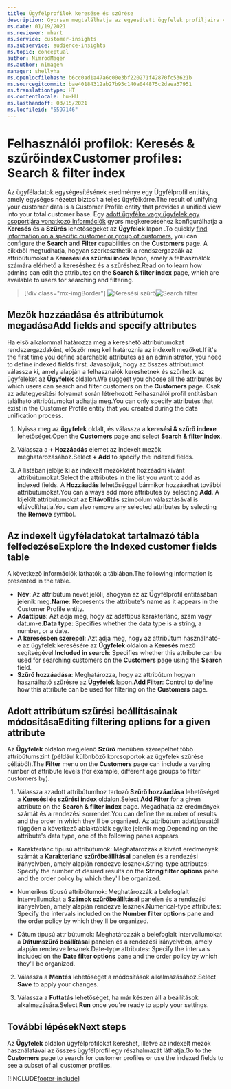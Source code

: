 ```yaml
---
title: Ügyfélprofilok keresése és szűrése
description: Gyorsan megtalálhatja az egyesített ügyfelek profiljaira vonatkozó információkat, és szűrhet a megadott attribútumokra.
ms.date: 01/19/2021
ms.reviewer: mhart
ms.service: customer-insights
ms.subservice: audience-insights
ms.topic: conceptual
author: NimrodMagen
ms.author: nimagen
manager: shellyha
ms.openlocfilehash: b6cc0ad1a47a6c00e3bf220271f42870fc53621b
ms.sourcegitcommit: bae40184312ab27b95c140a044875c2daea37951
ms.translationtype: HT
ms.contentlocale: hu-HU
ms.lasthandoff: 03/15/2021
ms.locfileid: "5597146"
---
```

# <a name="customer-profiles-search--filter-index"></a><span data-ttu-id="29fe5-103">Felhasználói profilok: Keresés & szűrőindex</span><span class="sxs-lookup"><span data-stu-id="29fe5-103">Customer profiles: Search & filter index</span></span>

<span data-ttu-id="29fe5-104">Az ügyféladatok egységesítésének eredménye egy Ügyfélprofil entitás, amely egységes nézetet biztosít a teljes ügyfélkörre.</span><span class="sxs-lookup"><span data-stu-id="29fe5-104">The result of unifying your customer data is a Customer Profile entity that provides a unified view into your total customer base.</span></span> <span data-ttu-id="29fe5-105">Egy [adott ügyfélre vagy ügyfelek egy csoportjára vonatkozó információk](customer-profiles.md) gyors megkereséséhez konfigurálhatja a **Keresés** és a **Szűrés** lehetőségeket az **Ügyfelek** lapon .</span><span class="sxs-lookup"><span data-stu-id="29fe5-105">To quickly [find information on a specific customer or group of customers](customer-profiles.md), you can configure the **Search** and **Filter** capabilities on the **Customers** page.</span></span> <span data-ttu-id="29fe5-106">A cikkből megtudhatja, hogyan szerkeszthetik a rendszergazdák az attribútumokat a **Keresési és szűrési index** lapon, amely a felhasználók számára elérhető a kereséshez és a szűréshez.</span><span class="sxs-lookup"><span data-stu-id="29fe5-106">Read on to learn how admins can edit the attributes on the **Search & filter index** page, which are available to users for searching and filtering.</span></span>

> [!div class="mx-imgBorder"]
> <span data-ttu-id="29fe5-107">![Keresési szűrő](media/search-filter.png "Keresési szűrő")</span><span class="sxs-lookup"><span data-stu-id="29fe5-107">![Search filter](media/search-filter.png "Search filter")</span></span>

## <a name="add-fields-and-specify-attributes"></a><span data-ttu-id="29fe5-108">Mezők hozzáadása és attribútumok megadása</span><span class="sxs-lookup"><span data-stu-id="29fe5-108">Add fields and specify attributes</span></span>

<span data-ttu-id="29fe5-109">Ha első alkalommal határozza meg a kereshető attribútumokat rendszergazdaként, először meg kell határoznia az indexelt mezőket.</span><span class="sxs-lookup"><span data-stu-id="29fe5-109">If it's the first time you define searchable attributes as an administrator, you need to define indexed fields first.</span></span> <span data-ttu-id="29fe5-110">Javasoljuk, hogy az összes attribútumot válassza ki, amely alapján a felhasználók kereshetnek és szűrhetik az ügyfeleket az **Ügyfelek** oldalon.</span><span class="sxs-lookup"><span data-stu-id="29fe5-110">We suggest you choose all the attributes by which users can search and filter customers on the **Customers** page.</span></span> <span data-ttu-id="29fe5-111">Csak az adategyesítési folyamat során létrehozott Felhasználói profil entitásban található attribútumokat adhatja meg.</span><span class="sxs-lookup"><span data-stu-id="29fe5-111">You can only specify attributes that exist in the Customer Profile entity that you created during the data unification process.</span></span>

1. <span data-ttu-id="29fe5-112">Nyissa meg az **ügyfelek** oldalt, és válassza a **keresési & szűrő indexe** lehetőséget.</span><span class="sxs-lookup"><span data-stu-id="29fe5-112">Open the **Customers** page and select **Search & filter index**.</span></span>

2. <span data-ttu-id="29fe5-113">Válassza a **+ Hozzáadás** elemet az indexelt mezők meghatározásához.</span><span class="sxs-lookup"><span data-stu-id="29fe5-113">Select **+ Add** to specify the indexed fields.</span></span>

3. <span data-ttu-id="29fe5-114">A listában jelölje ki az indexelt mezőkként hozzáadni kívánt attribútumokat.</span><span class="sxs-lookup"><span data-stu-id="29fe5-114">Select the attributes in the list you want to add as indexed fields.</span></span> <span data-ttu-id="29fe5-115">A **Hozzáadás** lehetőséggel bármikor hozzáadhat további attribútumokat.</span><span class="sxs-lookup"><span data-stu-id="29fe5-115">You can always add more attributes by selecting **Add**.</span></span> <span data-ttu-id="29fe5-116">A kijelölt attribútumokat az **Eltávolítás** szimbólum választásával is eltávolíthatja.</span><span class="sxs-lookup"><span data-stu-id="29fe5-116">You can also remove any selected attributes by selecting the **Remove** symbol.</span></span>

## <a name="explore-the-indexed-customer-fields-table"></a><span data-ttu-id="29fe5-117">Az indexelt ügyféladatokat tartalmazó tábla felfedezése</span><span class="sxs-lookup"><span data-stu-id="29fe5-117">Explore the Indexed customer fields table</span></span>

<span data-ttu-id="29fe5-118">A következő információk láthatók a táblában.</span><span class="sxs-lookup"><span data-stu-id="29fe5-118">The following information is presented in the table.</span></span>

- <span data-ttu-id="29fe5-119">**Név**: Az attribútum nevét jelöli, ahogyan az az Ügyfélprofil entitásában jelenik meg.</span><span class="sxs-lookup"><span data-stu-id="29fe5-119">**Name**: Represents the attribute's name as it appears in the Customer Profile entity.</span></span>
- <span data-ttu-id="29fe5-120">**Adattípus**: Azt adja meg, hogy az adattípus karakterlánc, szám vagy dátum-e.</span><span class="sxs-lookup"><span data-stu-id="29fe5-120">**Data type**: Specifies whether the data type is a string, a number, or a date.</span></span>
- <span data-ttu-id="29fe5-121">**A keresésben szerepel**: Azt adja meg, hogy az attribútum használható-e az ügyfelek keresésére az **Ügyfelek** oldalon a **Keresés** mező segítségével.</span><span class="sxs-lookup"><span data-stu-id="29fe5-121">**Included in search**: Specifies whether this attribute can be used for searching customers on the **Customers** page using the **Search** field.</span></span>
- <span data-ttu-id="29fe5-122">**Szűrő hozzáadása**: Meghatározza, hogy az attribútum hogyan használható szűrésre az **Ügyfelek** lapon.</span><span class="sxs-lookup"><span data-stu-id="29fe5-122">**Add Filter**: Control to define how this attribute can be used for filtering on the **Customers** page.</span></span>

## <a name="editing-filtering-options-for-a-given-attribute"></a><span data-ttu-id="29fe5-123">Adott attribútum szűrési beállításainak módosítása</span><span class="sxs-lookup"><span data-stu-id="29fe5-123">Editing filtering options for a given attribute</span></span>

<span data-ttu-id="29fe5-124">Az **Ügyfelek** oldalon megjelenő **Szűrő** menüben szerepelhet több attribútumszint (például különböző korcsoportok az ügyfelek szűrése céljából).</span><span class="sxs-lookup"><span data-stu-id="29fe5-124">The **Filter** menu on the **Customers** page can include a varying number of attribute levels (for example, different age groups to filter customers by).</span></span>

1. <span data-ttu-id="29fe5-125">Válassza azadott attribútumhoz tartozó **Szűrő hozzáadása** lehetőséget a **Keresési és szűrési index** oldalon.</span><span class="sxs-lookup"><span data-stu-id="29fe5-125">Select **Add Filter** for a given attribute on the **Search & filter index** page.</span></span> <span data-ttu-id="29fe5-126">Megadhatja az eredmények számát és a rendezési sorrendet.</span><span class="sxs-lookup"><span data-stu-id="29fe5-126">You can define the number of results and the order in which they'll be organized.</span></span> <span data-ttu-id="29fe5-127">Az attribútum adattípusától függően a következő ablaktáblák egyike jelenik meg.</span><span class="sxs-lookup"><span data-stu-id="29fe5-127">Depending on the attribute's data type, one of the following panes appears.</span></span>

- <span data-ttu-id="29fe5-128">Karakterlánc típusú attribútumok: Meghatározzák a kívánt eredmények számát a **Karakterlánc szűrőbeállításai** panelen és a rendezési irányelvben, amely alapján rendezve lesznek.</span><span class="sxs-lookup"><span data-stu-id="29fe5-128">String-type attributes: Specify the number of desired results on the **String filter options** pane and the order policy by which they'll be organized.</span></span>

- <span data-ttu-id="29fe5-129">Numerikus típusú attribútumok: Meghatározzák a belefoglalt intervallumokat a **Számok szűrőbeállításai** panelen és a rendezési irányelvben, amely alapján rendezve lesznek.</span><span class="sxs-lookup"><span data-stu-id="29fe5-129">Numerical-type attributes: Specify the intervals included on the **Number filter options** pane and the order policy by which they'll be organized.</span></span>

- <span data-ttu-id="29fe5-130">Dátum típusú attribútumok: Meghatározzák a belefoglalt intervallumokat a **Dátumszűrő beállításai** panelen és a rendezési irányelvben, amely alapján rendezve lesznek.</span><span class="sxs-lookup"><span data-stu-id="29fe5-130">Date-type attributes:  Specify the intervals included on the **Date filter options** pane and the order policy by which they'll be organized.</span></span>

2. <span data-ttu-id="29fe5-131">Válassza a **Mentés** lehetőséget a módosítások alkalmazásához.</span><span class="sxs-lookup"><span data-stu-id="29fe5-131">Select **Save** to apply your changes.</span></span>

3. <span data-ttu-id="29fe5-132">Válassza a **Futtatás** lehetőséget, ha már készen áll a beállítások alkalmazására.</span><span class="sxs-lookup"><span data-stu-id="29fe5-132">Select **Run** once you're ready to apply your settings.</span></span>

## <a name="next-steps"></a><span data-ttu-id="29fe5-133">További lépések</span><span class="sxs-lookup"><span data-stu-id="29fe5-133">Next steps</span></span>

<span data-ttu-id="29fe5-134">Az **Ügyfelek** oldalon ügyfélprofilokat kereshet, illetve az indexelt mezők használatával az összes ügyfélprofil egy részhalmazát láthatja.</span><span class="sxs-lookup"><span data-stu-id="29fe5-134">Go to the **Customers** page to search for customer profiles or use the indexed fields to see a subset of all customer profiles.</span></span>


[!INCLUDE[footer-include](../includes/footer-banner.md)]